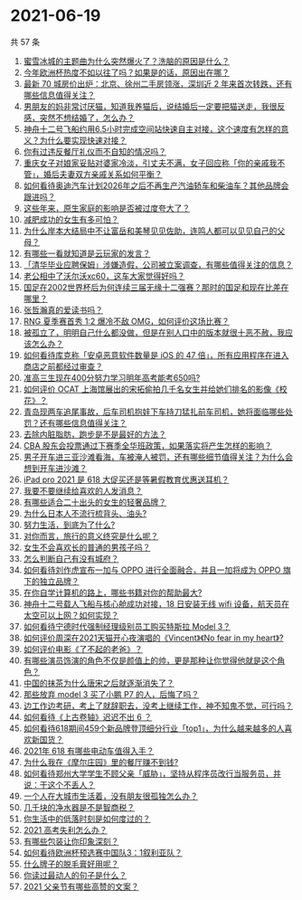 # 2021-06-19

共 57 条

<!-- BEGIN -->
<!-- 最后更新时间 Sat Jun 19 2021 07:01:49 GMT+0800 (China Standard Time) -->

1. [蜜雪冰城的主题曲为什么突然爆火了？洗脑的原因是什么？](https://www.zhihu.com/question/464996660)
2. [今年欧洲杯热度不如以往了吗？如果是的话，原因出在哪？](https://www.zhihu.com/question/464561713)
3. [最新 70 城房价出炉：北京、徐州二手房领涨，深圳近 2
   年来首次转跌，还有哪些信息值得关注？](https://www.zhihu.com/question/465523037)
4. [男朋友的妈非常讨厌猫，知道我养猫后，说结婚后一定要把猫送走，我很反感，突然不想结婚了，怎么办？](https://www.zhihu.com/question/458232041)
5. [神舟十二号飞船约用6.5小时完成空间站快速自主对接，这个速度有怎样的意义？为什么要实现快速对接？](https://www.zhihu.com/question/465622134)
6. [你有过违反餐厅礼仪而不自知的情况吗？](https://www.zhihu.com/question/465084914)
7. [重庆女子对娘家妥贴对婆家冷淡，引丈夫不满，女子回应称「你的亲戚我不管」，婚后夫妻双方亲戚关系如何平衡？](https://www.zhihu.com/question/465303509)
8. [如何看待奥迪汽车计划2026年之后不再生产汽油轿车和柴油车？其他品牌会跟进吗？](https://www.zhihu.com/question/465729299)
9. [这些年来，原生家庭的影响是否被过度夸大了？](https://www.zhihu.com/question/465550203)
10. [减肥成功的女生有多可怕？](https://www.zhihu.com/question/286406704)
11. [为什么岸本大结局中不让富岳和美琴见见佐助，连鸣人都可以见见自己的父母？](https://www.zhihu.com/question/463875382)
12. [有哪些一看就知道是云玩家的发言？](https://www.zhihu.com/question/458895664)
13. [「清华毕业应聘保姆」涉嫌造假，公司被立案调查，有哪些值得关注的信息？](https://www.zhihu.com/question/465302863)
14. [老公相中了沃尔沃xc60，这车大家觉得好吗？](https://www.zhihu.com/question/423496101)
15. [国足在2002世界杯后为何连续三届无缘十二强赛？那时的国足和现在比差在哪里？](https://www.zhihu.com/question/465257051)
16. [张哲瀚真的爱读书吗？](https://www.zhihu.com/question/464735151)
17. [RNG 夏季赛首秀 1:2 爆冷不敌 OMG，如何评价这场比赛？](https://www.zhihu.com/question/465769063)
18. [被孤立了，明明自己什么都没做，但是在别人口中的版本就很十恶不赦，我应该怎么办？](https://www.zhihu.com/question/462683611)
19. [如何看待库克称「安卓恶意软件数量是 iOS 的 47
    倍」，所有应用程序在进入商店之前都经过审查？](https://www.zhihu.com/question/465597634)
20. [准高三生现在400分努力学习明年高考能考650吗?](https://www.zhihu.com/question/464324966)
21. [如何评价 OCAT
    上海馆展出的宋拓偷拍几千名女生并给她们排名的影像《校花》？](https://www.zhihu.com/question/464804506)
22. [青岛现两车追尾事故，后车司机抱娃下车持刀猛扎前车司机，她将面临哪些处罚？还有哪些信息值得关注？](https://www.zhihu.com/question/465539331)
23. [去除内脏脂肪，跑步是不是最好的方法？](https://www.zhihu.com/question/427095682)
24. [CBA
    股东会投票通过下赛季全华班政策，如果落实将产生怎样的影响？](https://www.zhihu.com/question/465741384)
25. [男子开车进三亚沙滩看海，车被淹人被罚，还有哪些细节值得关注？为什么会想到开车进沙滩？](https://www.zhihu.com/question/465091122)
26. [iPad pro 2021 是 618
    大促买还是等暑假教育优惠送耳机？](https://www.zhihu.com/question/455896469)
27. [我要不要继续给喜欢的人发消息？](https://www.zhihu.com/question/378353180)
28. [有哪些适合二十出头的女生的轻奢品牌？](https://www.zhihu.com/question/50108354)
29. [为什么日本人不流行梳背头、油头?](https://www.zhihu.com/question/335817516)
30. [努力生活，到底为了什么?](https://www.zhihu.com/question/463790191)
31. [对你而言，旅行的意义终究是什么呢？](https://www.zhihu.com/question/463033557)
32. [女生不会喜欢长的普通的男孩子吗？](https://www.zhihu.com/question/463537285)
33. [怎么判断自己有没有城府？](https://www.zhihu.com/question/275606514)
34. [如何看待刘作虎宣布一加与 OPPO 进行全面融合，并且一加将成为 OPPO
    旗下的独立品牌？](https://www.zhihu.com/question/465399919)
35. [在你自学计算机的路上，哪些书籍对你的帮助最大?](https://www.zhihu.com/question/421913237)
36. [神舟十二号载人飞船与核心舱成功对接，18 日安装无线 wifi
    设备，航天员在太空可以上网？如何实现？](https://www.zhihu.com/question/465721875)
37. [如何看待宁德时代强制经理级别员工购买特斯拉 Model 3？](https://www.zhihu.com/question/465498143)
38. [如何评价周深在2021天猫开心夜演唱的《Vincent》《No fear in my
    heart》?](https://www.zhihu.com/question/465520401)
39. [如何评价电影《了不起的老爸》？](https://www.zhihu.com/question/452034545)
40. [有哪些演员饰演的角色不仅是颜值上的帅，更是那种让你觉得他就是这个角色？](https://www.zhihu.com/question/464498742)
41. [中国的抹茶为什么唐宋之后就逐渐消失了？](https://www.zhihu.com/question/22132630)
42. [那些放弃 model 3 买了小鹏 P7 的人，后悔了吗？](https://www.zhihu.com/question/465497314)
43. [边工作边考研，考上了就辞职去，没考上继续工作，神不知鬼不觉，可行吗？](https://www.zhihu.com/question/324039053)
44. [如何看待《上古卷轴》迟迟不出 6 ？](https://www.zhihu.com/question/428760134)
45. [如何看待618期间459个新品牌登顶细分行业「top1」，为什么越来越多的人喜欢新国货？](https://www.zhihu.com/question/465576651)
46. [2021年 618 有哪些电动车值得入手？](https://www.zhihu.com/question/459895976)
47. [为什么我在《摩尔庄园》里的餐厅赚不到钱?](https://www.zhihu.com/question/464607513)
48. [如何看待郑州大学学生不顾父亲「威胁」，坚持从程序员改行当服务员，并说：干这个不丢人？](https://www.zhihu.com/question/465534726)
49. [一个人在大城市生活着，没有朋友很孤独怎么办？](https://www.zhihu.com/question/33276612)
50. [几千块的净水器是不是智商税？](https://www.zhihu.com/question/312697336)
51. [你生活中的低落时刻是如何度过的？](https://www.zhihu.com/question/463532570)
52. [2021 高考失利怎么办？](https://www.zhihu.com/question/463989277)
53. [有哪些包装让你印象深刻？](https://www.zhihu.com/question/465430655)
54. [如何看待欧洲杯预选赛中国队3：1叙利亚队？](https://www.zhihu.com/question/465257936)
55. [什么牌子的脱毛膏好用呢？](https://www.zhihu.com/question/20299398)
56. [你读过最动人的句子是什么？](https://www.zhihu.com/question/457277397)
57. [2021 父亲节有哪些高赞的文案？](https://www.zhihu.com/question/465116511)

<!-- END -->
